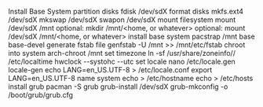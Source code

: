 Install Base System
                partition disks
                                fdisk /dev/sdX
                format disks
                        mkfs.ext4 /dev/sdX<any partition that is not swap space>
                        mkswap /dev/sdX<any partition that you want as swap space>
                        swapon /dev/sdX
                mount filesystem
                        mount /dev/sdX<root partition> /mnt
                        optional: mkdir /mnt/<home, or whatever>
                        optional: mount /dev/sdX /mnt/<home, or whatever>
                install base system
                        pacstrap /mnt base base-devel
                generate fstab file
                        genfstab -U /mnt >> /mnt/etc/fstab
                chroot into system
                        arch-chroot /mnt
                set timezone
                        ln -sf /usr/share/zoneinfo/<Region>/<City> /etc/localtime
                        hwclock --systohc --utc
                set locale
                        nano /etc/locale.gen
                        locale-gen
                        echo LANG=en_US.UTF-8 > /etc/locale.conf
                        export LANG=en_US.UTF-8
                name system
                        echo <name> > /etc/hostname
                        echo <name> > /etc/hosts
                install grub
                        pacman -S grub
                        grub-install /dev/sdX
                        grub-mkconfig -o /boot/grub/grub.cfg
